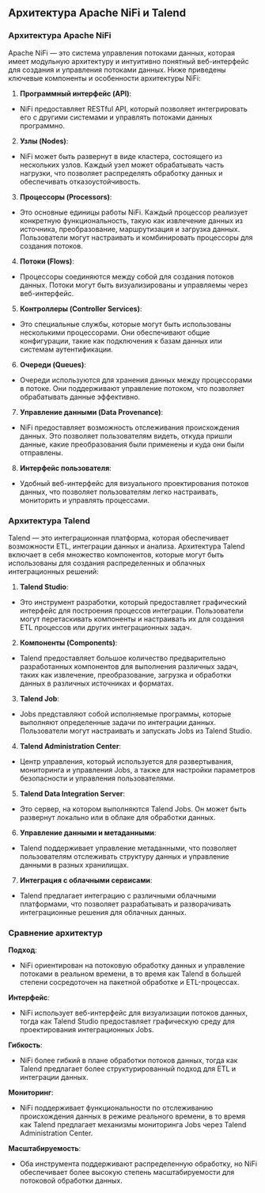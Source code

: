 ## Архитектура Apache NiFi и Talend

### Архитектура Apache NiFi

Apache NiFi — это система управления потоками данных, которая имеет модульную архитектуру и интуитивно понятный веб-интерфейс для создания и управления потоками данных. Ниже приведены ключевые компоненты и особенности архитектуры NiFi:

1. **Программный интерфейс (API)**:
- NiFi предоставляет RESTful API, который позволяет интегрировать его с другими системами и управлять потоками данных программно.

2. **Узлы (Nodes)**:
- NiFi может быть развернут в виде кластера, состоящего из нескольких узлов. Каждый узел может обрабатывать часть нагрузки, что позволяет распределять обработку данных и обеспечивать отказоустойчивость.

3. **Процессоры (Processors)**:
- Это основные единицы работы NiFi. Каждый процессор реализует конкретную функциональность, такую как извлечение данных из источника, преобразование, маршрутизация и загрузка данных. Пользователи могут настраивать и комбинировать процессоры для создания потоков.

4. **Потоки (Flows)**:
- Процессоры соединяются между собой для создания потоков данных. Потоки могут быть визуализированы и управляемы через веб-интерфейс.

5. **Контроллеры (Controller Services)**:
- Это специальные службы, которые могут быть использованы несколькими процессорами. Они обеспечивают общие конфигурации, такие как подключения к базам данных или системам аутентификации.

6. **Очереди (Queues)**:
- Очереди используются для хранения данных между процессорами в потоке. Они поддерживают управление потоком, что позволяет обрабатывать данные эффективно.

7. **Управление данными (Data Provenance)**:
- NiFi предоставляет возможность отслеживания происхождения данных. Это позволяет пользователям видеть, откуда пришли данные, какие преобразования были применены и куда они были отправлены.

8. **Интерфейс пользователя**:
- Удобный веб-интерфейс для визуального проектирования потоков данных, что позволяет пользователям легко настраивать, мониторить и управлять процессами.

### Архитектура Talend

Talend — это интеграционная платформа, которая обеспечивает возможности ETL, интеграции данных и анализа. Архитектура Talend включает в себя множество компонентов, которые могут быть использованы для создания распределенных и облачных интеграционных решений:

1. **Talend Studio**:
- Это инструмент разработки, который предоставляет графический интерфейс для построения процессов интеграции. Пользователи могут перетаскивать компоненты и настраивать их для создания ETL процессов или других интеграционных задач.

2. **Компоненты (Components)**:
- Talend предоставляет большое количество предварительно разработанных компонентов для выполнения различных задач, таких как извлечение, преобразование, загрузка и обработки данных в различных источниках и форматах.

3. **Talend Job**:
- Jobs представляют собой исполняемые программы, которые выполняют определенные задачи по интеграции данных. Пользователи могут настраивать и запускать Jobs из Talend Studio.

4. **Talend Administration Center**:
- Центр управления, который используется для развертывания, мониторинга и управления Jobs, а также для настройки параметров безопасности и управления пользователями.

5. **Talend Data Integration Server**:
- Это сервер, на котором выполняются Talend Jobs. Он может быть развернут локально или в облаке для обработки данных.

6. **Управление данными и метаданными**:
- Talend поддерживает управление метаданными, что позволяет пользователям отслеживать структуру данных и управление данными в разных хранилищах.

7. **Интеграция с облачными сервисами**:
- Talend предлагает интеграцию с различными облачными платформами, что позволяет разрабатывать и разворачивать интеграционные решения для облачных данных.

### Сравнение архитектур

**Подход**:
- NiFi ориентирован на потоковую обработку данных и управление потоками в реальном времени, в то время как Talend в большей степени сосредоточен на пакетной обработке и ETL-процессах.

**Интерфейс**:
- NiFi использует веб-интерфейс для визуализации потоков данных, тогда как Talend Studio предоставляет графическую среду для проектирования интеграционных Jobs.

**Гибкость**:
- NiFi более гибкий в плане обработки потоков данных, тогда как Talend предлагает более структурированный подход для ETL и интеграции данных.

**Мониторинг**:
- NiFi поддерживает функциональности по отслеживанию происхождения данных в режиме реального времени, в то время как Talend предлагает механизмы мониторинга Jobs через Talend Administration Center.

**Масштабируемость**:
- Оба инструмента поддерживают распределенную обработку, но NiFi обеспечивает более высокую степень масштабируемости для потоковой обработки данных.